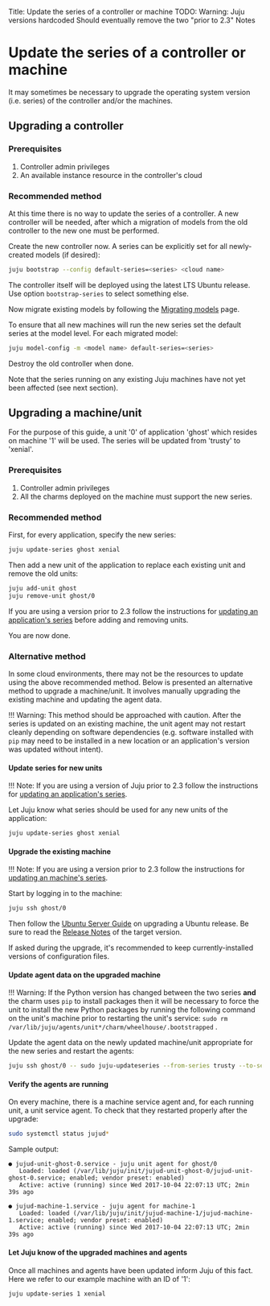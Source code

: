 Title: Update the series of a controller or machine
TODO:  Warning: Juju versions hardcoded
       Should eventually remove the two "prior to 2.3" Notes

# Update the series of a controller or machine

It may sometimes be necessary to upgrade the operating system version (i.e.
series) of the controller and/or the machines.

## Upgrading a controller

### Prerequisites

  1. Controller admin privileges
  1. An available instance resource in the controller's cloud

### Recommended method

At this time there is no way to update the series of a controller. A new
controller will be needed, after which a migration of models from the old
controller to the new one must be performed.

Create the new controller now. A series can be explicitly set for all
newly-created models (if desired):

```bash
juju bootstrap --config default-series=<series> <cloud name>
```

The controller itself will be deployed using the latest LTS Ubuntu release. Use
option `bootstrap-series` to select something else.

Now migrate existing models by following the [Migrating models][models-migrate]
page.

To ensure that all new machines will run the new series set the default series
at the model level. For each migrated model:

```bash
juju model-config -m <model name> default-series=<series>
```

Destroy the old controller when done.

Note that the series running on any existing Juju machines have not yet been
affected (see next section).

## Upgrading a machine/unit

For the purpose of this guide, a unit '0' of application 'ghost' which resides
on machine '1' will be used. The series will be updated from 'trusty' to
'xenial'.

### Prerequisites

  1. Controller admin privileges
  1. All the charms deployed on the machine must support the new series.

### Recommended method

First, for every application, specify the new series:

```bash
juju update-series ghost xenial
```

Then add a new unit of the application to replace each existing unit and remove
the old units:

```bash
juju add-unit ghost
juju remove-unit ghost/0
```

If you are using a version prior to 2.3 follow the instructions for
[updating an application's series][app-update] before adding and removing
units.

You are now done.

### Alternative method

In some cloud environments, there may not be the resources to update using the
above recommended method. Below is presented an alternative method to upgrade a
machine/unit. It involves manually upgrading the existing machine and updating
the agent data.

!!! Warning:
    This method should be approached with caution. After the series is updated
    on an existing machine, the unit agent may not restart cleanly depending on
    software dependencies (e.g. software installed with `pip` may need to be
    installed in a new location or an application's version was updated
    without intent).

#### Update series for new units

!!! Note:
    If you are using a version of Juju prior to 2.3 follow the instructions for
    [updating an application's series][app-update].

Let Juju know what series should be used for any new units of the application:

```bash
juju update-series ghost xenial
```

#### Upgrade the existing machine

!!! Note:
    If you are using a version prior to 2.3 follow the instructions for
    [updating an machine's series][mach-update].

Start by logging in to the machine:

```bash
juju ssh ghost/0
```

Then follow the [Ubuntu Server Guide][serverguide-upgrade] on upgrading a
Ubuntu release. Be sure to read the [Release Notes][ubuntu-releases] of the
target version.

If asked during the upgrade, it's recommended to keep currently-installed
versions of configuration files.

#### Update agent data on the upgraded machine

!!! Warning:
    If the Python version has changed between the two series **and** the charm
    uses `pip` to install packages then it will be necessary to force the unit
    to install the new Python packages by running the following command on the
    unit's machine prior to restarting the unit's service:
    `sudo rm /var/lib/juju/agents/unit*/charm/wheelhouse/.bootstrapped` .

Update the agent data on the newly updated machine/unit appropriate for the new
series and restart the agents:

```bash
juju ssh ghost/0 -- sudo juju-updateseries --from-series trusty --to-series xenial --start-agents
```

#### Verify the agents are running

On every machine, there is a machine service agent and, for each running unit,
a unit service agent. To check that they restarted properly after the upgrade:

```bash
sudo systemctl status jujud*
```

Sample output:

```no-highlight
● jujud-unit-ghost-0.service - juju unit agent for ghost/0
   Loaded: loaded (/var/lib/juju/init/jujud-unit-ghost-0/jujud-unit-ghost-0.service; enabled; vendor preset: enabled)
   Active: active (running) since Wed 2017-10-04 22:07:13 UTC; 2min 39s ago

● jujud-machine-1.service - juju agent for machine-1
   Loaded: loaded (/var/lib/juju/init/jujud-machine-1/jujud-machine-1.service; enabled; vendor preset: enabled)
   Active: active (running) since Wed 2017-10-04 22:07:13 UTC; 2min 39s ago
```

#### Let Juju know of the upgraded machines and agents

Once all machines and agents have been updated inform Juju of this fact. Here
we refer to our example machine with an ID of '1':

```bash
juju update-series 1 xenial
```


<!-- LINKS -->

[models-migrate]: ./models-migrate.html
[app-update]: https://jujucharms.com/docs/2.2/howto-applicationupdateseries
[mach-update]: https://jujucharms.com/docs/2.2/howto-machineupdateseries
[serverguide-upgrade]: https://help.ubuntu.com/lts/serverguide/installing-upgrading.html
[ubuntu-releases]: https://wiki.ubuntu.com/Releases
[systemd]: https://wiki.ubuntu.com/SystemdForUpstartUsers
